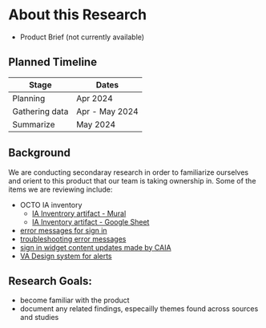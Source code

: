 # About this Research

- Product Brief (not currently available)

## Planned Timeline

| Stage | Dates |
| --- | ---|
| Planning | Apr 2024 |
| Gathering data | Apr - May 2024 |
| Summarize | May 2024 |

## Background
We are conducting secondaray research in order to familiarize ourselves and orient to this product that our team is taking ownership in. Some of the items we are reviewing include:
- OCTO IA inventory
   - [IA Inventrory artifact - Mural](https://app.mural.co/t/departmentofveteransaffairs9999/m/departmentofveteransaffairs9999/1707497060514/1b011002bf25fbfe1f1c832c0566296ed86c0bb9?sender=u2aba00c97ab77c6ec1573123)
   - [IA Inventory artifact - Google Sheet](https://docs.google.com/spreadsheets/d/1p0LV9q0hv8RCE-6r6PuiA454RE8PqC-K1QIt8QNsduQ/edit?usp=sharing)
- [error messages for sign in](https://github.com/department-of-veterans-affairs/va.gov-team/blob/master/products/identity/login/error-messages/sign-in-error-handling.md)
- [troubleshooting error messages](https://github.com/department-of-veterans-affairs/va.gov-team/blob/a080cd1dd0794ad802780ea59cdf68c6cf8edadf/products/identity/Troubleshooting_logging/troubleshooting_signin.md)
- [sign in widget content updates made by CAIA](https://github.com/department-of-veterans-affairs/va.gov-team/issues/76785)
- [VA Design system for alerts](https://design.va.gov/components/alert#sign-in-or-tool-prompt)


## Research Goals:
- become familiar with the product
- document any related findings, especailly themes found across sources and studies
